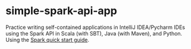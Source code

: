 # simple-spark-api-app
Practice writing self-contained applications in IntelliJ IDEA/Pycharm IDEs using the Spark API in Scala (with SBT), Java (with Maven), and Python. Using the <a href="https://spark.apache.org/docs/1.2.0/quick-start.html" target="_blank">Spark quick start guide</a>.
